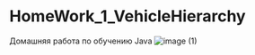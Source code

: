 # HomeWork_1_VehicleHierarchy
Домашняя работа по обучению Java
![image (1)](https://github.com/user-attachments/assets/764e4e28-5e24-458c-b131-ae344f2d224e)

